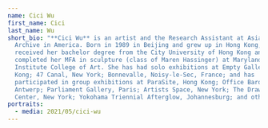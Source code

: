 ```yaml
---
name: Cici Wu
first_name: Cici
last_name: Wu
short_bio: "**Cici Wu** is an artist and the Research Assistant at Asia Art
  Archive in America. Born in 1989 in Beijing and grew up in Hong Kong, she
  received her bachelor degree from the City University of Hong Kong and
  completed her MFA in sculpture (class of Maren Hassinger) at Maryland
  Institute College of Art. She has had solo exhibitions at Empty Gallery, Hong
  Kong; 47 Canal, New York; Bonnevalle, Noisy-le-Sec, France; and has
  participated in group exhibitions at ParaSite, Hong Kong; Office Baroque,
  Antwerp; Parliament Gallery, Paris; Artists Space, New York; The Drawing
  Center, New York; Yokohama Triennial Afterglow, Johannesburg; and others."
portraits:
  - media: 2021/05/cici-wu
---
```

